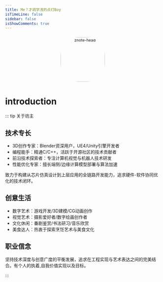 ```yaml
---
title: Me？才疏学浅的点灯Boy
isTimeLine: false
sidebar: false
isShowComments: true
---
```


<p align="center"><img style="border-radius:41%;pointer-events:none;transform: scale(0.9);" :src="$withBase('/vuepress/Headimage.jpg')" alt="znote-head" width=160></p>
<p align="center">
  <a href="https://lj_evan.gitee.io/" class="zi zi_textbook"></a>
  <a href="mailto:1250377062@qq.com" class="zi zi_envelope"></a>
  <a href="https://github.com/LJoson" class="zi zi_tmGithub"></a>
  <a href="tencent://AddContact/?fromId=45&fromSubId=1&subcmd=all&uin=1250377062&website=www.oicqzone.com" class="zi zi_tmQq"></a>
</p>
<Clock02 style="margin-bottom: -12px"/>

<CanvasNest color="255,0,0" opacity='1'></CanvasNest>

# introduction

::: tip 关于坊主

## 技术专长

- 3D创作专家：Blender资深用户，UE4/Unity引擎开发者
- 编程能手：精通C/C++，活跃于开源社区的技术贡献者
- 前沿技术探索者：专注计算机视觉与机器人技术研发
- 性能优化专家：擅长端侧/边缘计算模型部署与算法加速

致力于构建从芯片仿真设计到上层应用的全链路开发能力，追求硬件-软件协同优化的技术闭环。

## 创意生活

- 数字艺术：游戏开发/3D建模/CG动画创作
- 视觉艺术：摄影爱好者/数字绘画创作者
- 文化休闲：番剧鉴赏/书法研习/音乐欣赏
- 美食达人：热衷于探索烹饪艺术与美食文化

## 职业信念

坚持技术深度与创意广度的平衡发展，追求在工程实现与艺术表达之间的完美结合。有个人的执着,自我价值实现以及目标。

:::

<link rel="stylesheet" href="https://ico.z01.com/zico.min.css">

<style lang="stylus" scoped>

</style>
